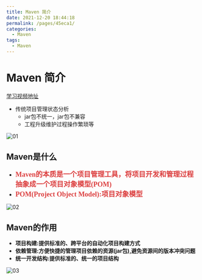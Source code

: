 ```yaml
---
title: Maven 简介
date: 2021-12-20 18:44:18
permalink: /pages/45eca1/
categories:
  - Maven
tags:
  - Maven 
---
```

# Maven 简介

[学习视频地址](https://www.bilibili.com/video/BV1Ah411S7ZE?from=search&seid=14759276795870625829&spm_id_from=333.337.0.0)

- 传统项目管理状态分析
  - jar包不统一，jar包不兼容
  - 工程升级维护过程操作繁琐等

![01](https://cdn.staticaly.com/gh/xustudyxu/image-hosting@master/studynotes/Maven/images/00/01.png)

## Maven是什么

- <font color=#DC4040 size=4 face="黑体">**Maven的本质是一个项目管理工具，将项目开发和管理过程抽象成一个项目对象模型(POM)**</font>
- <font color=#DC4040 size=4 face="黑体">**POM(Project Object Model):项目对象模型**</font>

![02](https://cdn.staticaly.com/gh/xustudyxu/image-hosting@master/studynotes/Maven/images/00/02.png)

## Maven的作用

- **项目构建:提供标准的、跨平台的自动化项目构建方式**
- **依赖管理:方便快捷的管理项目依赖的资源(jar包),避免资源间的版本冲突问题**
- **统一开发结构:提供标准的、统一的项目结构**

![03](https://cdn.staticaly.com/gh/xustudyxu/image-hosting@master/studynotes/Maven/images/00/03.png)





